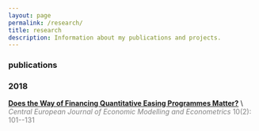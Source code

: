 ```yaml
---
layout: page
permalink: /research/
title: research
description: Information about my publications and projects.
---
```


### publications
<!--  year of publication -->
<h3 class="year">2018</h3>

<a target="_blank" rel="noopener noreferrer" href="http://cejeme.org/publishedarticles/2018-27-25-636655228685156250-6610.pdf"><i class="fas fa-book"></i> <b>Does the Way of Financing Quantitative Easing Programmes Matter?</b></a> \\
<span style="color:#828282">
*Central European Journal of Economic Modelling and Econometrics* 10(2): 101--131
</span>
<h3 class="year"></h3>





<!-- ### working papers -->
